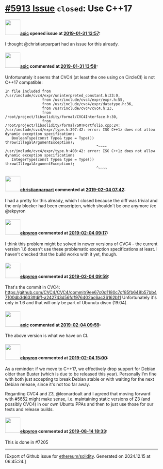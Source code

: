 # [\#5913 Issue](https://github.com/ethereum/solidity/issues/5913) `closed`: Use C++17

#### <img src="https://avatars.githubusercontent.com/u/20340?v=4" width="50">[axic](https://github.com/axic) opened issue at [2019-01-31 13:57](https://github.com/ethereum/solidity/issues/5913):

I thought @christianparpart had an issue for this already.


#### <img src="https://avatars.githubusercontent.com/u/20340?v=4" width="50">[axic](https://github.com/axic) commented at [2019-01-31 13:58](https://github.com/ethereum/solidity/issues/5913#issuecomment-459353333):

Unfortunately it seems that CVC4 (at least the one using on CircleCI) is not C++17 compatible:
```
In file included from /usr/include/cvc4/expr/uninterpreted_constant.h:23:0,
                 from /usr/include/cvc4/expr/expr.h:55,
                 from /usr/include/cvc4/expr/datatype.h:36,
                 from /usr/include/cvc4/cvc4.h:23,
                 from /root/project/libsolidity/formal/CVC4Interface.h:30,
                 from /root/project/libsolidity/formal/SMTPortfolio.cpp:24:
/usr/include/cvc4/expr/type.h:397:42: error: ISO C++1z does not allow dynamic exception specifications
   BooleanType(const Type& type = Type()) throw(IllegalArgumentException);
                                          ^~~~~
/usr/include/cvc4/expr/type.h:408:42: error: ISO C++1z does not allow dynamic exception specifications
   IntegerType(const Type& type = Type()) throw(IllegalArgumentException);
                                          ^~~~~
```

#### <img src="https://avatars.githubusercontent.com/u/56763?u=373e0766d5c45bef8c7c7fc5ed48394935772065&v=4" width="50">[christianparpart](https://github.com/christianparpart) commented at [2019-02-04 07:42](https://github.com/ethereum/solidity/issues/5913#issuecomment-460155663):

I had a pretty for this already, which I closed because the diff was trivial and the only blocker had been emscripten, which shouldn't be one anymore /cc @ekpyron

#### <img src="https://avatars.githubusercontent.com/u/1347491?v=4" width="50">[ekpyron](https://github.com/ekpyron) commented at [2019-02-04 09:17](https://github.com/ethereum/solidity/issues/5913#issuecomment-460177380):

I think this problem might be solved in newer versions of CVC4 - the current version 1.6 doesn't use these problematic exception specifications at least. I haven't checked that the build works with it yet, though.

#### <img src="https://avatars.githubusercontent.com/u/1347491?v=4" width="50">[ekpyron](https://github.com/ekpyron) commented at [2019-02-04 09:59](https://github.com/ethereum/solidity/issues/5913#issuecomment-460189778):

That's the commit in CVC4: https://github.com/CVC4/CVC4/commit/9ee67c0d1180c7cf85fb648b57bb47100db3d633#diff-a242743d56fdf976402ac6ac36162b11
Unfortunately it's only in 1.6 and that will only be part of Ubunutu disco (19.04).

#### <img src="https://avatars.githubusercontent.com/u/20340?v=4" width="50">[axic](https://github.com/axic) commented at [2019-02-04 09:59](https://github.com/ethereum/solidity/issues/5913#issuecomment-460189787):

The above version is what we have on CI.

#### <img src="https://avatars.githubusercontent.com/u/1347491?v=4" width="50">[ekpyron](https://github.com/ekpyron) commented at [2019-02-04 15:00](https://github.com/ethereum/solidity/issues/5913#issuecomment-460279810):

As a reminder: if we move to C++17, we effectively drop support for Debian older than Buster (which is due to be released this year). Personally I'm fine with both just accepting to break Debian stable or with waiting for the next Debian release, since it's not too far away.

Regarding CVC4 and Z3, @leonardoalt and I agreed that moving forward with #5652 might make sense, i.e. maintaining static versions of Z3 (and possibly CVC4) in our own Ubuntu PPAs and then to just use those for our tests and release builds.

#### <img src="https://avatars.githubusercontent.com/u/1347491?v=4" width="50">[ekpyron](https://github.com/ekpyron) commented at [2019-08-14 18:33](https://github.com/ethereum/solidity/issues/5913#issuecomment-521365265):

This is done in #7205


-------------------------------------------------------------------------------



[Export of Github issue for [ethereum/solidity](https://github.com/ethereum/solidity). Generated on 2024.12.15 at 06:45:24.]
